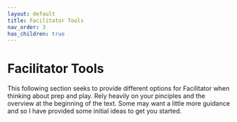 ```yaml
---
layout: default
title: Facilitator Tools
nav_order: 3
has_children: true
---
```


# Facilitator Tools
This following section seeks to provide different options for Facilitator when thinking about prep and play. Rely heavily on your pinciples and the overview at the beginning of the text. Some may want a little more guidance and so I have provided some initial ideas to get you started.
